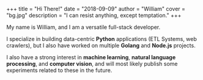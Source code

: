 +++
title = "Hi There!"
date = "2018-09-09"
author = "William"
cover = "bg.jpg"
description = "I can resist anything, except temptation."
+++

My name is William, and I am a versatile full-stack developer.

I specialize in building data-centric **Python** applications (ETL Systems, web crawlers), but I also have worked on multiple **Golang** and **Node.js** projects.

I also have a strong interest in **machine learning**, **natural language processing**, and **computer vision**, and will most likely publish some experiments related to these in the future.
